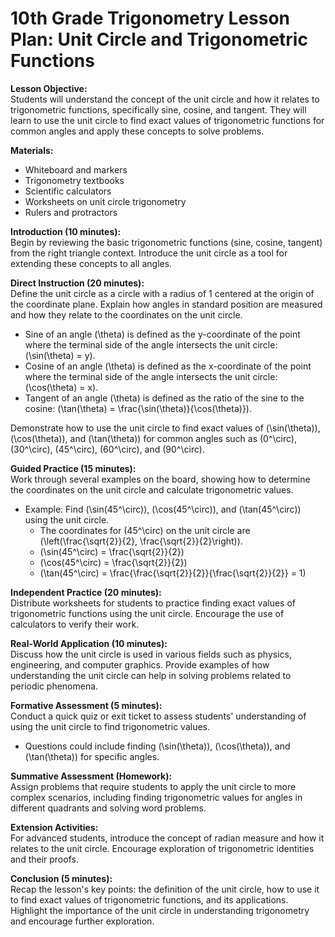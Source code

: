 # 10th Grade Trigonometry Lesson Plan: Unit Circle and Trigonometric Functions

**Lesson Objective:**  
Students will understand the concept of the unit circle and how it relates to trigonometric functions, specifically sine, cosine, and tangent. They will learn to use the unit circle to find exact values of trigonometric functions for common angles and apply these concepts to solve problems.

**Materials:**  
- Whiteboard and markers
- Trigonometry textbooks
- Scientific calculators
- Worksheets on unit circle trigonometry
- Rulers and protractors

**Introduction (10 minutes):**  
Begin by reviewing the basic trigonometric functions (sine, cosine, tangent) from the right triangle context. Introduce the unit circle as a tool for extending these concepts to all angles.

**Direct Instruction (20 minutes):**  
Define the unit circle as a circle with a radius of 1 centered at the origin of the coordinate plane. Explain how angles in standard position are measured and how they relate to the coordinates on the unit circle.

- Sine of an angle \(\theta\) is defined as the y-coordinate of the point where the terminal side of the angle intersects the unit circle: \(\sin(\theta) = y\).
- Cosine of an angle \(\theta\) is defined as the x-coordinate of the point where the terminal side of the angle intersects the unit circle: \(\cos(\theta) = x\).
- Tangent of an angle \(\theta\) is defined as the ratio of the sine to the cosine: \(\tan(\theta) = \frac{\sin(\theta)}{\cos(\theta)}\).

Demonstrate how to use the unit circle to find exact values of \(\sin(\theta)\), \(\cos(\theta)\), and \(\tan(\theta)\) for common angles such as \(0^\circ\), \(30^\circ\), \(45^\circ\), \(60^\circ\), and \(90^\circ\).

**Guided Practice (15 minutes):**  
Work through several examples on the board, showing how to determine the coordinates on the unit circle and calculate trigonometric values.

- Example: Find \(\sin(45^\circ)\), \(\cos(45^\circ)\), and \(\tan(45^\circ)\) using the unit circle.
  - The coordinates for \(45^\circ\) on the unit circle are \(\left(\frac{\sqrt{2}}{2}, \frac{\sqrt{2}}{2}\right)\).
  - \(\sin(45^\circ) = \frac{\sqrt{2}}{2}\)
  - \(\cos(45^\circ) = \frac{\sqrt{2}}{2}\)
  - \(\tan(45^\circ) = \frac{\frac{\sqrt{2}}{2}}{\frac{\sqrt{2}}{2}} = 1\)

**Independent Practice (20 minutes):**  
Distribute worksheets for students to practice finding exact values of trigonometric functions using the unit circle. Encourage the use of calculators to verify their work.

**Real-World Application (10 minutes):**  
Discuss how the unit circle is used in various fields such as physics, engineering, and computer graphics. Provide examples of how understanding the unit circle can help in solving problems related to periodic phenomena.

**Formative Assessment (5 minutes):**  
Conduct a quick quiz or exit ticket to assess students' understanding of using the unit circle to find trigonometric values.

- Questions could include finding \(\sin(\theta)\), \(\cos(\theta)\), and \(\tan(\theta)\) for specific angles.

**Summative Assessment (Homework):**  
Assign problems that require students to apply the unit circle to more complex scenarios, including finding trigonometric values for angles in different quadrants and solving word problems.

**Extension Activities:**  
For advanced students, introduce the concept of radian measure and how it relates to the unit circle. Encourage exploration of trigonometric identities and their proofs.

**Conclusion (5 minutes):**  
Recap the lesson's key points: the definition of the unit circle, how to use it to find exact values of trigonometric functions, and its applications. Highlight the importance of the unit circle in understanding trigonometry and encourage further exploration.

